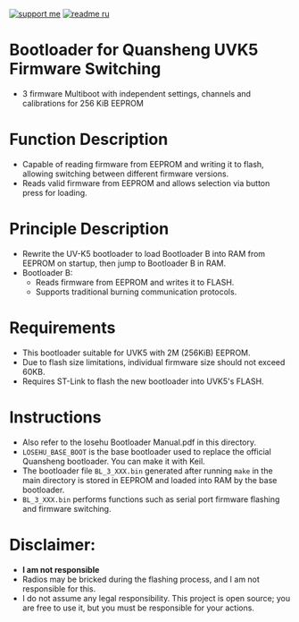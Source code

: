 
[![support me](https://img.shields.io/badge/Support%20me-CloudTips-blue)](https://pay.cloudtips.ru/p/c197b86d) [![readme ru](https://img.shields.io/badge/README%20%D0%BD%D0%B0%20%D1%80%D1%83%D1%81%D1%81%D0%BA%D0%BE%D0%BC-214a57)](/README_RU.md)

# Bootloader for Quansheng UVK5 Firmware Switching
* 3 firmware Multiboot with independent settings, channels and calibrations for 256 KiB EEPROM

# Function Description
* Capable of reading firmware from EEPROM and writing it to flash, allowing switching between different firmware versions.
* Reads valid firmware from EEPROM and allows selection via button press for loading.

# Principle Description
* Rewrite the UV-K5 bootloader to load Bootloader B into RAM from EEPROM on startup, then jump to Bootloader B in RAM.
* Bootloader B:
    * Reads firmware from EEPROM and writes it to FLASH.
    * Supports traditional burning communication protocols.

# Requirements
* This bootloader suitable for UVK5 with 2M (256KiB) EEPROM.
* Due to flash size limitations, individual firmware size should not exceed 60KB.
* Requires ST-Link to flash the new bootloader into UVK5's FLASH.

# Instructions
* Also refer to the losehu Bootloader Manual.pdf in this directory.
* `LOSEHU_BASE_BOOT` is the base bootloader used to replace the official Quansheng bootloader. You can make it with Keil.
* The bootloader file `BL_3_XXX.bin` generated after running `make` in the main directory is stored in EEPROM and loaded into RAM by the base bootloader.
* `BL_3_XXX.bin` performs functions such as serial port firmware flashing and firmware switching.

# Disclaimer:

* **I am not responsible**
* Radios may be bricked during the flashing process, and I am not responsible for this.
* I do not assume any legal responsibility. This project is open source; you are free to use it, but you must be responsible for your actions.

